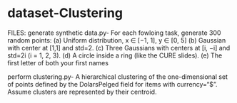 # dataset-Clustering

FILES:
generate synthetic data.py- 
For each fowloing task, generate 300 random points:
(a) Uniform distribution, x ∈ [−1, 1], y ∈ [0, 5]
(b) Gaussian with center at [1,1] and std=2.
(c) Three Gaussians with centers at [i, −i] and std=2i (i = 1, 2, 3).
(d) A circle inside a ring (like the CURE slides).
(e) The first letter of both your first names

perform clustering.py-
A hierarchical clustering of the one-dimensional set of points defined by the DolarsPelged
field for items with currency=“$”. Assume clusters are represented by their centroid.
